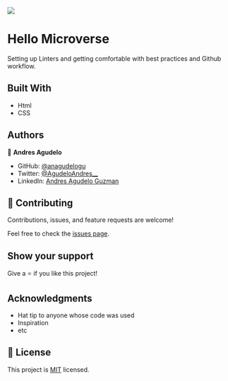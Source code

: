 ![](https://img.shields.io/badge/Microverse-blueviolet)

# Hello Microverse

Setting up Linters and getting comfortable with best practices and Github workflow.


## Built With

- Html
- CSS


## Authors

👤 **Andres Agudelo**

- GitHub: [@anagudelogu](https://github.com/anagudelogu)
- Twitter: [@AgudeloAndres__](https://twitter.com/AgudeloAndres__)
- LinkedIn: [Andres Agudelo Guzman](https://linkedin.com/in/aagst)


## 🤝 Contributing

Contributions, issues, and feature requests are welcome!

Feel free to check the [issues page](../../issues/).

## Show your support

Give a ⭐️ if you like this project!

## Acknowledgments

- Hat tip to anyone whose code was used
- Inspiration
- etc

## 📝 License

This project is [MIT](./MIT.md) licensed.
